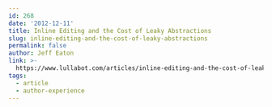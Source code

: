 ```yaml
---
id: 268
date: '2012-12-11'
title: Inline Editing and the Cost of Leaky Abstractions
slug: inline-editing-and-the-cost-of-leaky-abstractions
permalink: false
author: Jeff Eaton
link: >-
  https://www.lullabot.com/articles/inline-editing-and-the-cost-of-leaky-abstractions
tags:
  - article
  - author-experience
---
```


